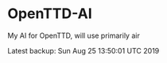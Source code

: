 # OpenTTD-AI
My AI for OpenTTD, will use primarily air

Latest backup: Sun Aug 25 13:50:01 UTC 2019
